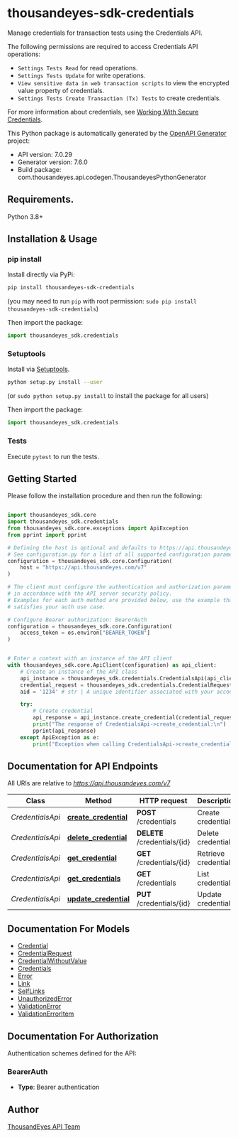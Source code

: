 # thousandeyes-sdk-credentials
Manage credentials for transaction tests using the Credentials API.

The following permissions are required to access Credentials API operations:

* `Settings Tests Read` for read operations.
* `Settings Tests Update` for write operations.
* `View sensitive data in web transaction scripts` to view the encrypted value property of credentials.
* `Settings Tests Create Transaction (Tx) Tests` to create credentials.

For more information about credentials, see [Working With Secure Credentials](https://docs.thousandeyes.com/product-documentation/browser-synthetics/transaction-tests/getting-started/working-with-secure-credentials).


This Python package is automatically generated by the [OpenAPI Generator](https://openapi-generator.tech) project:

- API version: 7.0.29
- Generator version: 7.6.0
- Build package: com.thousandeyes.api.codegen.ThousandeyesPythonGenerator

## Requirements.

Python 3.8+

## Installation & Usage
### pip install

Install directly via PyPi:

```sh
pip install thousandeyes-sdk-credentials
```
(you may need to run `pip` with root permission: `sudo pip install thousandeyes-sdk-credentials`)

Then import the package:
```python
import thousandeyes_sdk.credentials
```

### Setuptools

Install via [Setuptools](http://pypi.python.org/pypi/setuptools).

```sh
python setup.py install --user
```
(or `sudo python setup.py install` to install the package for all users)

Then import the package:
```python
import thousandeyes_sdk.credentials
```

### Tests

Execute `pytest` to run the tests.

## Getting Started

Please follow the installation procedure and then run the following:

```python

import thousandeyes_sdk.core
import thousandeyes_sdk.credentials
from thousandeyes_sdk.core.exceptions import ApiException
from pprint import pprint

# Defining the host is optional and defaults to https://api.thousandeyes.com/v7
# See configuration.py for a list of all supported configuration parameters.
configuration = thousandeyes_sdk.core.Configuration(
    host = "https://api.thousandeyes.com/v7"
)

# The client must configure the authentication and authorization parameters
# in accordance with the API server security policy.
# Examples for each auth method are provided below, use the example that
# satisfies your auth use case.

# Configure Bearer authorization: BearerAuth
configuration = thousandeyes_sdk.core.Configuration(
    access_token = os.environ["BEARER_TOKEN"]
)


# Enter a context with an instance of the API client
with thousandeyes_sdk.core.ApiClient(configuration) as api_client:
    # Create an instance of the API class
    api_instance = thousandeyes_sdk.credentials.CredentialsApi(api_client)
    credential_request = thousandeyes_sdk.credentials.CredentialRequest() # CredentialRequest | 
    aid = '1234' # str | A unique identifier associated with your account group. You can retrieve your `AccountGroupId` from the `/account-groups` endpoint. Note that you must be assigned to the target account group. Specifying this parameter without being assigned to the target account group will result in an error response. (optional)

    try:
        # Create credential
        api_response = api_instance.create_credential(credential_request, aid=aid)
        print("The response of CredentialsApi->create_credential:\n")
        pprint(api_response)
    except ApiException as e:
        print("Exception when calling CredentialsApi->create_credential: %s\n" % e)

```

## Documentation for API Endpoints

All URIs are relative to *https://api.thousandeyes.com/v7*

Class | Method | HTTP request | Description
------------ | ------------- | ------------- | -------------
*CredentialsApi* | [**create_credential**](https://github.com/thousandeyes/thousandeyes-sdk-python//tree/main/thousandeyes-sdk-credentials/docs/CredentialsApi.md#create_credential) | **POST** /credentials | Create credential
*CredentialsApi* | [**delete_credential**](https://github.com/thousandeyes/thousandeyes-sdk-python//tree/main/thousandeyes-sdk-credentials/docs/CredentialsApi.md#delete_credential) | **DELETE** /credentials/{id} | Delete credential
*CredentialsApi* | [**get_credential**](https://github.com/thousandeyes/thousandeyes-sdk-python//tree/main/thousandeyes-sdk-credentials/docs/CredentialsApi.md#get_credential) | **GET** /credentials/{id} | Retrieve credential
*CredentialsApi* | [**get_credentials**](https://github.com/thousandeyes/thousandeyes-sdk-python//tree/main/thousandeyes-sdk-credentials/docs/CredentialsApi.md#get_credentials) | **GET** /credentials | List credentials
*CredentialsApi* | [**update_credential**](https://github.com/thousandeyes/thousandeyes-sdk-python//tree/main/thousandeyes-sdk-credentials/docs/CredentialsApi.md#update_credential) | **PUT** /credentials/{id} | Update credential


## Documentation For Models

 - [Credential](https://github.com/thousandeyes/thousandeyes-sdk-python//tree/main/thousandeyes-sdk-credentials/docs/Credential.md)
 - [CredentialRequest](https://github.com/thousandeyes/thousandeyes-sdk-python//tree/main/thousandeyes-sdk-credentials/docs/CredentialRequest.md)
 - [CredentialWithoutValue](https://github.com/thousandeyes/thousandeyes-sdk-python//tree/main/thousandeyes-sdk-credentials/docs/CredentialWithoutValue.md)
 - [Credentials](https://github.com/thousandeyes/thousandeyes-sdk-python//tree/main/thousandeyes-sdk-credentials/docs/Credentials.md)
 - [Error](https://github.com/thousandeyes/thousandeyes-sdk-python//tree/main/thousandeyes-sdk-credentials/docs/Error.md)
 - [Link](https://github.com/thousandeyes/thousandeyes-sdk-python//tree/main/thousandeyes-sdk-credentials/docs/Link.md)
 - [SelfLinks](https://github.com/thousandeyes/thousandeyes-sdk-python//tree/main/thousandeyes-sdk-credentials/docs/SelfLinks.md)
 - [UnauthorizedError](https://github.com/thousandeyes/thousandeyes-sdk-python//tree/main/thousandeyes-sdk-credentials/docs/UnauthorizedError.md)
 - [ValidationError](https://github.com/thousandeyes/thousandeyes-sdk-python//tree/main/thousandeyes-sdk-credentials/docs/ValidationError.md)
 - [ValidationErrorItem](https://github.com/thousandeyes/thousandeyes-sdk-python//tree/main/thousandeyes-sdk-credentials/docs/ValidationErrorItem.md)


<a id="documentation-for-authorization"></a>
## Documentation For Authorization


Authentication schemes defined for the API:
<a id="BearerAuth"></a>
### BearerAuth

- **Type**: Bearer authentication


## Author

<a href="mailto:api-team@thousandeyes.com">ThousandEyes API Team </a>


